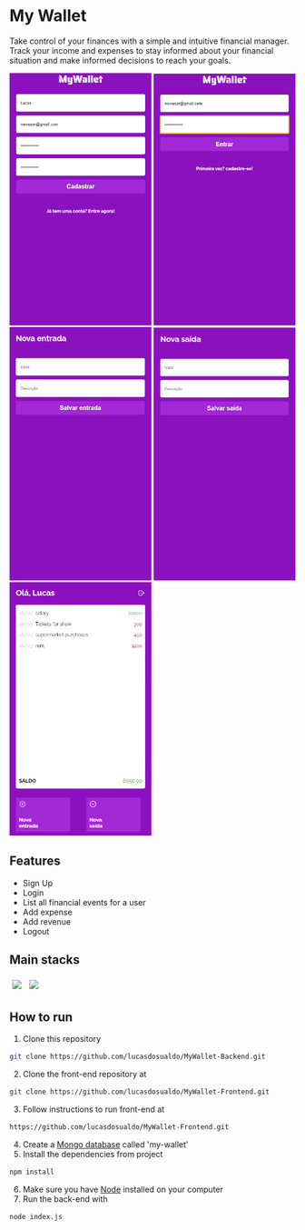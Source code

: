 # My Wallet

Take control of your finances with a simple and intuitive financial manager. Track your income and expenses to stay informed about your financial situation and make informed decisions to reach your goals.

<img src="/preview-pictures/preview-1.png" width="250" /> <img src="/preview-pictures/preview-2.png" width="250" /> <img src="/preview-pictures/preview-3.png" width="250" /> 
<img src="/preview-pictures/preview-4.png" width="250" /> <img src="/preview-pictures/preview-5.png" width="250" />

## Features

- Sign Up
- Login
- List all financial events for a user
- Add expense
- Add revenue
- Logout

## Main stacks

<p>
  <img style='margin: 5px;' src='https://img.shields.io/badge/-%20MongoDB-brightgreen'>
  <img style='margin: 5px;' src='https://img.shields.io/badge/-%20NodeJS-important'>
</p>

## How to run

1. Clone this repository
```bash
git clone https://github.com/lucasdosualdo/MyWallet-Backend.git
```
2. Clone the front-end repository at
```bash
git clone https://github.com/lucasdosualdo/MyWallet-Frontend.git
```
3. Follow instructions to run front-end at
```bash
https://github.com/lucasdosualdo/MyWallet-Frontend.git
```
4. Create a [Mongo database](https://www.mongodb.com/) called 'my-wallet'
5. Install the dependencies from project
```bash
npm install
```
6. Make sure you have [Node](https://nodejs.org/en) installed on your computer
7. Run the back-end with
```bash
node index.js
```
